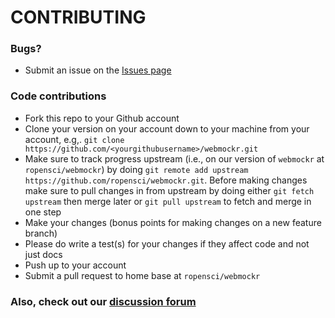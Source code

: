 # CONTRIBUTING #

### Bugs?

* Submit an issue on the [Issues page](https://github.com/ropensci/webmockr/issues)

### Code contributions

* Fork this repo to your Github account
* Clone your version on your account down to your machine from your account, e.g,. `git clone https://github.com/<yourgithubusername>/webmockr.git`
* Make sure to track progress upstream (i.e., on our version of `webmockr` at `ropensci/webmockr`) by doing `git remote add upstream https://github.com/ropensci/webmockr.git`. Before making changes make sure to pull changes in from upstream by doing either `git fetch upstream` then merge later or `git pull upstream` to fetch and merge in one step
* Make your changes (bonus points for making changes on a new feature branch)
* Please do write a test(s) for your changes if they affect code and not just docs
* Push up to your account
* Submit a pull request to home base at `ropensci/webmockr`

### Also, check out our [discussion forum](https://discuss.ropensci.org)
